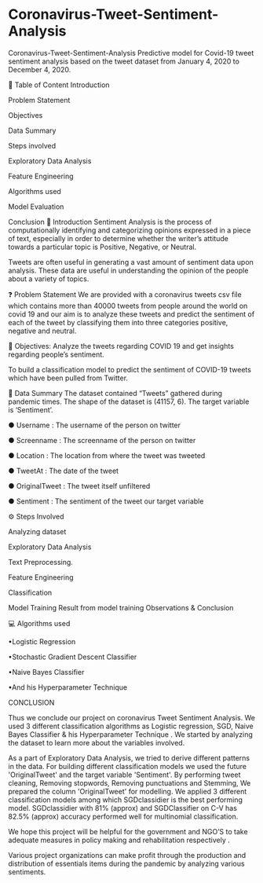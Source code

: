 # Coronavirus-Tweet-Sentiment-Analysis
Coronavirus-Tweet-Sentiment-Analysis
Predictive model for Covid-19 tweet sentiment analysis based on the tweet dataset from January 4, 2020 to December 4, 2020.

💾 Table of Content Introduction

Problem Statement

Objectives

Data Summary

Steps involved

Exploratory Data Analysis

Feature Engineering

Algorithms used

Model Evaluation

Conclusion
📄 Introduction Sentiment Analysis is the process of computationally identifying and categorizing opinions expressed in a piece of text, especially in order to determine whether the writer’s attitude towards a particular topic is Positive, Negative, or Neutral.

Tweets are often useful in generating a vast amount of sentiment data upon analysis. These data are useful in understanding the opinion of the people about a variety of topics.

❓ Problem Statement We are provided with a coronavirus tweets csv file which contains more than 40000 tweets from people around the world on covid 19 and our aim is to analyze these tweets and predict the sentiment of each of the tweet by classifying them into three categories positive, negative and neutral.

🎯 Objectives: Analyze the tweets regarding COVID 19 and get insights regarding people’s sentiment.

To build a classification model to predict the sentiment of COVID-19 tweets which have been pulled from Twitter.

📖 Data Summary The dataset contained “Tweets” gathered during pandemic times. The shape of the dataset is (41157, 6). The target variable is ‘Sentiment’.

● Username : The username of the person on twitter

● Screenname : The screenname of the person on twitter

● Location : The location from where the tweet was tweeted

● TweetAt : The date of the tweet

● OriginalTweet : The tweet itself unfiltered

● Sentiment : The sentiment of the tweet our target variable

⚙️ Steps Involved

Analyzing dataset

Exploratory Data Analysis

Text Preprocessing.

Feature Engineering

Classification

Model Training Result from model training Observations & Conclusion

💻 Algorithms used

•Logistic Regression

•Stochastic Gradient Descent Classifier

•Naive Bayes Classifier

•And his Hyperparameter Technique

CONCLUSION

Thus we conclude our project on coronavirus Tweet Sentiment Analysis. We used 3 different classification algorithms as Logistic regression, SGD, Naive Bayes Classifier  & his Hyperparameter Technique . We started by analyzing the dataset to learn more about the variables involved.

As a part of Exploratory Data Analysis, we tried to derive different patterns in the data. For building different classification models we used the future 'OriginalTweet' and the target variable 'Sentiment'. By performing tweet cleaning, Removing stopwords, Removing punctuations and Stemming, We prepared the column 'OriginalTweet' for modelling. We applied 3 different classification models among which SGDclassidier is the best performing model. SGDclassidier with 81% (approx) and SGDClassifier on C-V has 82.5% (approx) accuracy performed well for multinomial classification.

We hope this project will be helpful for the government and NGO’S to take adequate measures in policy making and rehabilitation respectively .

Various project organizations can make profit through the production and distribution of essentials items during the pandemic by analyzing various sentiments.
